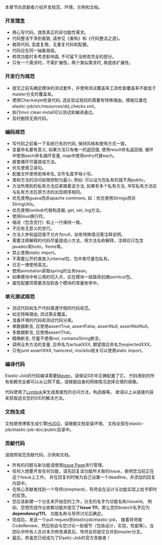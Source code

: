 本章节向贡献者介绍开发规范、环境、示例和文档。

### 开发理念

- 用心写代码，提炼真正的非功能性需求。
- 代码整洁干净到极致, 请参见《重构》和《代码整洁之道》。
- 极简代码, 高度复用，无重复代码和配置。
- 代码应在同一抽象层级。
- 修改功能时多考虑影响面, 不可留下没修改完全的部分。
- 只有一个需求时，不需扩展性。两个类似需求时, 再提炼扩展性。

### 开发行为规范

- 提交之前先确定模块的测试套件，并使用测试覆盖率工具检查覆盖率不能低于master分支的覆盖率。
- 使用Checkstyle检查代码, 违反验证规则的需要有特殊理由。模板位置在elastic-job/src/resources/dd_checks.xml。
- 执行mvn clean install可以测试和编译通过。
- 及时删除无用代码。

### 编码规范

- 写代码之前看一下系统已有的代码, 保持风格和使用方式一致。
- 变量命名要有意义, 如果方法只有唯一的返回值, 使用result命名返回值. 循环中使用each命名循环变量, map中使用entry代替each。
- 嵌套循环尽量提成方法。
- 优先使用卫语句。
- 配置文件使用驼峰命名, 文件名首字母小写。
- 类和方法的访问权限控制为最小, 例如: 可以设为包私有的就不用public。
- 方法所用到的私有方法应紧跟着该方法, 如果有多个私有方法, 书写私有方法应与私有方法在原方法的出现顺序相同。
- 优先使用guava而非apache commons, 如：优先使用Strings而非StringUtils。
- 优先使用lombok代替构造器, get, set, log方法。
- 使用linux换行符。
- 缩进（包含空行）和上一行保持一致。
- 不应有无意义的空行。
- 方法入参和返回值不允许为null，如有特殊情况需注释说明。
- 需要注释解释的代码尽量提成小方法，用方法名称解释，注释应只包含javadoc和todo，fixme等。
- 禁止使用static import。
- 不需要公开的类放入internal包，包中类尽量包私有。
- 日志一律使用英文。
- 使用annotation获取spring的业务bean。
- 如果模块中有公用的切入点，应在模块一级路径创建pointcut包。
- 属性配置项需要添加到各个模块的常量枚举中。

### 单元测试规范

- 测试代码和生产代码需遵守相同代码规范。
- 如无特殊理由, 测试需全覆盖。
- 准备环境的代码和测试代码分离。
- 单数据断言, 应使用assertTrue, assertFalse, assertNull, assertNotNull。
- 多数据断言, 应使用assertThat。
- 精确断言, 尽量不使用not, containsString断言。
- 调用业务方法的变量, 应命名为actualXXX, 期望值应命名为expectedXXX。
- 只有junit assertXXX, hamcrest, mocktio相关可以使用static import。

### 编译代码

Elastic-Job的代码编译需要[Maven](http://maven.apache.org/)，请保证IDE中正确配置了它。 代码用到的所有依赖完全都可以从公网下载，请根据自身的网络情况选择合理的镜像。

代码使用了[Lombok](https://projectlombok.org/download.html)来生成类属性的访问方法，构造器等。 故请以上从链接内容来获取适合您的IDE的解决方法。

### 文档生成

文档使用博客生成引擎[HUGO](https://gohugo.io/)，请根据文档安装环境。 文档全部在elastic-job/elastic-job-doc/public目录中。

### 贡献代码

请按照规范贡献代码，示例和文档。

- 所有的问题与新功能请使用[Issue Page](https://github.com/elasticjob/elastic-job/issues)进行管理。
- 任何人想要开发任何功能，请先回复该功能所关联的Issue，表明您当前正在这个Issue上工作。 并在回复的时候为自己设置一个deadline，并添加的回复内容中。
- 在核心贡献者找到一个导师(shepherd)，导师会在设计与功能实现上给予即时的反馈。
- 您应该新建一个分支来开始您的工作，分支的名字为功能名称/issueId。 例如，您想完成作业依赖功能并提交了**Issue 111**，那么您的branch名字应为 **dependency/111**。 功能名称与导师讨论后确定。
- 完成后，发送一个pull request到elasticjob/elastic-job， 接着导师做CodeReview，然后他会与您讨论一些细节（包括设计，实现，性能等）。当团队中所有人员对本次修改满意后，导师会将提交合并到master分支。
- 最后，恭喜您已经成为了Elastic-Job的官方贡献者！